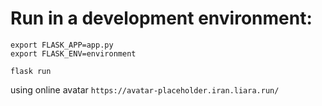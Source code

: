 # Run in a development environment:
```
export FLASK_APP=app.py
export FLASK_ENV=environment

flask run
```

using online avatar 
```https://avatar-placeholder.iran.liara.run/```